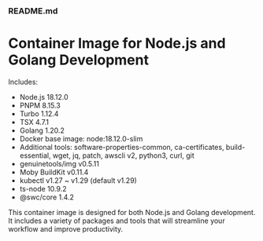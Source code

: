 ### README.md
Container Image for Node.js and Golang Development
==================================================
Includes:
- Node.js 18.12.0
- PNPM 8.15.3
- Turbo 1.12.4
- TSX 4.7.1
- Golang 1.20.2
- Docker base image: node:18.12.0-slim
- Additional tools: software-properties-common, ca-certificates, build-essential, wget, jq, patch, awscli v2, python3, curl, git
- genuinetools/img v0.5.11
- Moby BuildKit v0.11.4
- kubectl v1.27 ~ v1.29 (default v1.29)
- ts-node 10.9.2
- @swc/core 1.4.2

This container image is designed for both Node.js and Golang development. It includes a variety of packages and tools that will streamline your workflow and improve productivity.